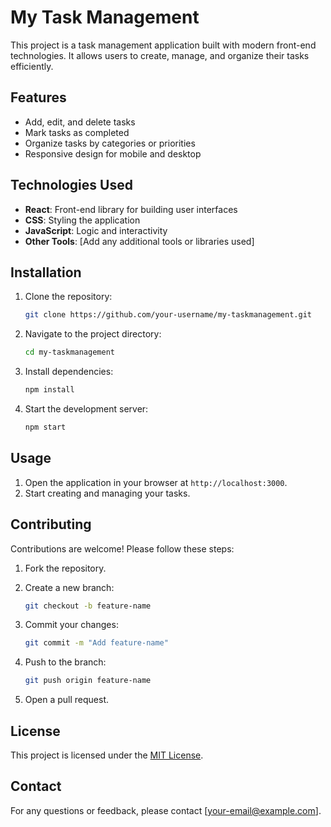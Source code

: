 # My Task Management

This project is a task management application built with modern front-end technologies. It allows users to create, manage, and organize their tasks efficiently.

## Features

- Add, edit, and delete tasks
- Mark tasks as completed
- Organize tasks by categories or priorities
- Responsive design for mobile and desktop

## Technologies Used

- **React**: Front-end library for building user interfaces
- **CSS**: Styling the application
- **JavaScript**: Logic and interactivity
- **Other Tools**: [Add any additional tools or libraries used]

## Installation

1. Clone the repository:

    ```bash
    git clone https://github.com/your-username/my-taskmanagement.git
    ```

2. Navigate to the project directory:

    ```bash
    cd my-taskmanagement
    ```

3. Install dependencies:

    ```bash
    npm install
    ```

4. Start the development server:

    ```bash
    npm start
    ```

## Usage

1. Open the application in your browser at `http://localhost:3000`.
2. Start creating and managing your tasks.

## Contributing

Contributions are welcome! Please follow these steps:

1. Fork the repository.
2. Create a new branch:

    ```bash
    git checkout -b feature-name
    ```

3. Commit your changes:

    ```bash
    git commit -m "Add feature-name"
    ```

4. Push to the branch:

    ```bash
    git push origin feature-name
    ```

5. Open a pull request.

## License

This project is licensed under the [MIT License](LICENSE).

## Contact

For any questions or feedback, please contact [your-email@example.com].

